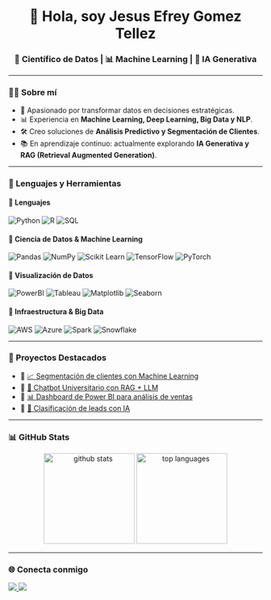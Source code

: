 <h1 align="center">👋 Hola, soy Jesus Efrey Gomez Tellez</h1>
<h3 align="center">🚀 Científico de Datos | 📊 Machine Learning | 🤖 IA Generativa</h3>

---

### 👨‍💻 Sobre mí  
- 🎯 Apasionado por transformar datos en decisiones estratégicas.  
- 📊 Experiencia en **Machine Learning, Deep Learning, Big Data y NLP**.  
- 🛠️ Creo soluciones de **Análisis Predictivo y Segmentación de Clientes**.  
- 📚 En aprendizaje continuo: actualmente explorando **IA Generativa y RAG (Retrieval Augmented Generation)**.  

---

### 🧰 Lenguajes y Herramientas  

#### 📌 Lenguajes
![Python](https://img.shields.io/badge/Python-3776AB?style=for-the-badge&logo=python&logoColor=white)
![R](https://img.shields.io/badge/R-276DC3?style=for-the-badge&logo=r&logoColor=white)
![SQL](https://img.shields.io/badge/SQL-4479A1?style=for-the-badge&logo=databricks&logoColor=white)

#### 📌 Ciencia de Datos & Machine Learning
![Pandas](https://img.shields.io/badge/Pandas-150458?style=for-the-badge&logo=pandas&logoColor=white)
![NumPy](https://img.shields.io/badge/Numpy-013243?style=for-the-badge&logo=numpy&logoColor=white)
![Scikit Learn](https://img.shields.io/badge/Scikit--Learn-F7931E?style=for-the-badge&logo=scikit-learn&logoColor=white)
![TensorFlow](https://img.shields.io/badge/TensorFlow-FF6F00?style=for-the-badge&logo=tensorflow&logoColor=white)
![PyTorch](https://img.shields.io/badge/PyTorch-EE4C2C?style=for-the-badge&logo=pytorch&logoColor=white)

#### 📌 Visualización de Datos
![PowerBI](https://img.shields.io/badge/Power%20BI-F2C811?style=for-the-badge&logo=powerbi&logoColor=black)
![Tableau](https://img.shields.io/badge/Tableau-E97627?style=for-the-badge&logo=tableau&logoColor=white)
![Matplotlib](https://img.shields.io/badge/Matplotlib-003B57?style=for-the-badge&logo=plotly&logoColor=white)
![Seaborn](https://img.shields.io/badge/Seaborn-9F2B68?style=for-the-badge)

#### 📌 Infraestructura & Big Data
![AWS](https://img.shields.io/badge/AWS-232F3E?style=for-the-badge&logo=amazon-aws&logoColor=white)
![Azure](https://img.shields.io/badge/Azure-0089D6?style=for-the-badge&logo=microsoft-azure&logoColor=white)
![Spark](https://img.shields.io/badge/Apache%20Spark-E25A1C?style=for-the-badge&logo=apachespark&logoColor=white)
![Snowflake](https://img.shields.io/badge/Snowflake-29B5E8?style=for-the-badge&logo=snowflake&logoColor=white)

---

### 🚀 Proyectos Destacados  
- 🔹 [📈 Segmentación de clientes con Machine Learning](https://github.com/tuusuario/proyecto1)  
- 🔹 [🤖 Chatbot Universitario con RAG + LLM](https://github.com/tuusuario/proyecto2)  
- 🔹 [📊 Dashboard de Power BI para análisis de ventas](https://github.com/tuusuario/proyecto3)  
- 🔹 [🧠 Clasificación de leads con IA](https://github.com/tuusuario/proyecto4)  

---

### 📊 GitHub Stats  
<p align="center">
  <img src="https://github-readme-stats.vercel.app/api?username=TUUSUARIO&show_icons=true&theme=radical" alt="github stats" height="180"/>
  <img src="https://github-readme-stats.vercel.app/api/top-langs/?username=TUUSUARIO&layout=compact&theme=radical" alt="top languages" height="180"/>
</p>

---

### 🌐 Conecta conmigo  
<a href="https://www.linkedin.com/in/tuusuario/" target="www.linkedin.com/in/jesús-efrey-gomez-tellez-ab043113a">
  <img src="https://img.shields.io/badge/LinkedIn-0077b5?style=for-the-badge&logo=linkedin&logoColor=white"/>
</a>
<a href="mailto:controller.cca@gmail.com">
  <img src="https://img.shields.io/badge/Gmail-d93025?style=for-the-badge&logo=gmail&logoColor=white"/>
</a>

